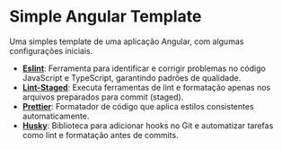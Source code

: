 # Simple Angular Template

Uma simples template de uma aplicação Angular, com algumas configurações iniciais.

- [**Eslint**](https://eslint.org): Ferramenta para identificar e corrigir problemas no código JavaScript e TypeScript, garantindo padrões de qualidade.
- [**Lint-Staged**](https://github.com/lint-staged/lint-staged): Executa ferramentas de lint e formatação apenas nos arquivos preparados para commit (staged).
- [**Prettier**](https://prettier.io): Formatador de código que aplica estilos consistentes automaticamente.
- [**Husky**](https://typicode.github.io/husky/): Biblioteca para adicionar hooks no Git e automatizar tarefas como lint e formatação antes de commits.

